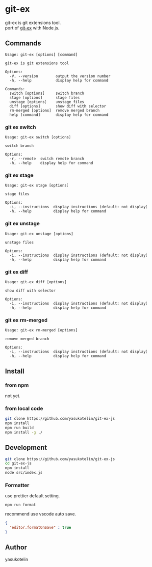 # git-ex

git-ex is git extensions tool.  
port of [git-ex](https://github.com/yasukotelin/git-ex) with Node.js.

## Commands

```
Usage: git-ex [options] [command]

git-ex is git extensions tool

Options:
  -V, --version        output the version number
  -h, --help           display help for command

Commands:
  switch [options]     switch branch
  stage [options]      stage files
  unstage [options]    unstage files
  diff [options]       show diff with selector
  rm-merged [options]  remove merged branch
  help [command]       display help for command
```

### git ex switch

```
Usage: git-ex switch [options]

switch branch

Options:
  -r, --remote  switch remote branch
  -h, --help    display help for command
```

### git ex stage

```
Usage: git-ex stage [options]

stage files

Options:
  -i, --instructions  display instructions (default: not display)
  -h, --help          display help for command
```

### git ex unstage

```
Usage: git-ex unstage [options]

unstage files

Options:
  -i, --instructions  display instructions (default: not display)
  -h, --help          display help for command
```

### git ex diff

```
Usage: git-ex diff [options]

show diff with selector

Options:
  -i, --instructions  display instructions (default: not display)
  -h, --help          display help for command
```

### git ex rm-merged

```
Usage: git-ex rm-merged [options]

remove merged branch

Options:
  -i, --instructions  display instructions (default: not display)
  -h, --help          display help for command
```

## Install

### from npm

not yet.

### from local code

```bash
git clone https://github.com/yasukotelin/git-ex-js
npm install
npm run build
npm install -g ./
```

## Development

```bash
git clone https://github.com/yasukotelin/git-ex-js
cd git-ex-js
npm install
node src/index.js
```

### Formatter

use prettier default setting.

```
npm run format
```

recommend use vscode auto save.

```setting.json
{
  "editor.formatOnSave" : true
}
```

## Author

yasukotelin
